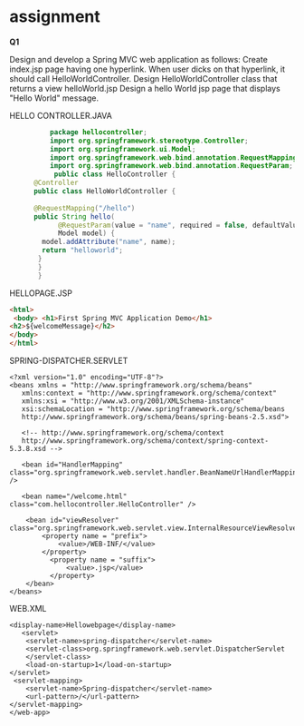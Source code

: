 # assignment
**Q1** 

Design and develop a Spring MVC web application as follows:
Create index.jsp page having one hyperlink. When user dicks on that hyperlink, it should call HelloWorldController.
Design HelloWorldController class that returns a view helloWorld.jsp
Design a hello World jsp page that displays "Hello World" message.


HELLO CONTROLLER.JAVA 


```java
          package hellocontroller;
          import org.springframework.stereotype.Controller;
          import org.springframework.ui.Model;
          import org.springframework.web.bind.annotation.RequestMapping;
          import org.springframework.web.bind.annotation.RequestParam;
           public class HelloController {
	  @Controller
	  public class HelloWorldController {
 
	  @RequestMapping("/hello")
	  public String hello(
	        @RequestParam(value = "name", required = false, defaultValue = "World") String name,
	        Model model) {
	    model.addAttribute("name", name);
	    return "helloworld";
	   }
	   }
	   }
```
	   
	   
HELLOPAGE.JSP



```html
<html>
 <body> <h1>First Spring MVC Application Demo</h1>
<h2>${welcomeMessage}</h2>   
</body>
</html>
```

SPRING-DISPATCHER.SERVLET


```
<?xml version="1.0" encoding="UTF-8"?>
<beans xmlns = "http://www.springframework.org/schema/beans"
   xmlns:context = "http://www.springframework.org/schema/context"
   xmlns:xsi = "http://www.w3.org/2001/XMLSchema-instance"
   xsi:schemaLocation = "http://www.springframework.org/schema/beans     
   http://www.springframework.org/schema/beans/spring-beans-2.5.xsd">  

   <!-- http://www.springframework.org/schema/context 
   http://www.springframework.org/schema/context/spring-context-5.3.8.xsd -->

   <bean id="HandlerMapping" class="org.springframework.web.servlet.handler.BeanNameUrlHandlerMapping" />

   <bean name="/welcome.html" class="com.hellocontroller.HelloController" />
 
    <bean id="viewResolver" class="org.springframework.web.servlet.view.InternalResourceViewResolver">
        <property name = "prefix">
            <value>/WEB-INF/</value>
        </property>
          <property name = "suffix">
              <value>.jsp</value>
          </property>
    </bean> 
</beans>
```




WEB.XML
```
<display-name>Hellowebpage</display-name>
   <servlet>
    <servlet-name>spring-dispatcher</servlet-name>
    <servlet-class>org.springframework.web.servlet.DispatcherServlet
    </servlet-class>
    <load-on-startup>1</load-on-startup>
</servlet>
 <servlet-mapping>
    <servlet-name>Spring-dispatcher</servlet-name>
    <url-pattern>/</url-pattern>
</servlet-mapping>
</web-app>
```
	
	


